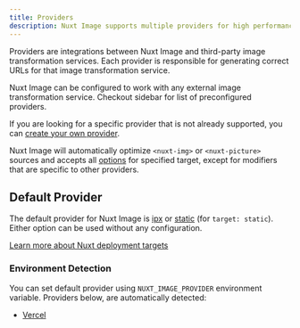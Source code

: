 ```yaml
---
title: Providers
description: Nuxt Image supports multiple providers for high performances.
---
```


Providers are integrations between Nuxt Image and third-party image transformation services. Each provider is responsible for generating correct URLs for that image transformation service.

Nuxt Image can be configured to work with any external image transformation service. Checkout sidebar for list of preconfigured providers.

If you are looking for a specific provider that is not already supported, you can [create your own provider](/advanced/custom-provider).

Nuxt Image will automatically optimize `<nuxt-img>` or `<nuxt-picture>` sources and accepts all [options](/api/options/) for specified target, except for modifiers that are specific to other providers.

## Default Provider

The default provider for Nuxt Image is [ipx](/providers/ipx) or [static](/getting-started/static) (for `target: static`). Either option can be used without any configuration.

[Learn more about Nuxt deployment targets](https://nuxtjs.org/docs/2.x/features/deployment-targets)

### Environment Detection

You can set default provider using `NUXT_IMAGE_PROVIDER` environment variable. Providers below, are automatically detected:

- [Vercel](/providers/vercel)
